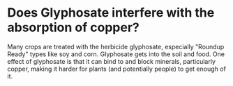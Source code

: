 # Does Glyphosate interfere with the absorption of copper?

Many crops are treated with the herbicide glyphosate, especially "Roundup Ready" types like soy and corn. Glyphosate gets into the soil and food. One effect of glyphosate is that it can bind to and block minerals, particularly copper, making it harder for plants (and potentially people) to get enough of it.